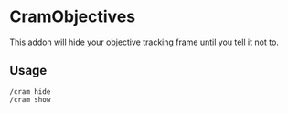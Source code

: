 CramObjectives
==================================

This addon will hide your objective tracking frame until you tell it not to.

Usage
-------------

```
/cram hide
/cram show
```
